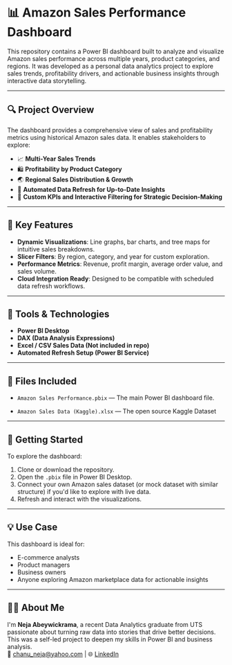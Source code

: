 # 📊 Amazon Sales Performance Dashboard

This repository contains a Power BI dashboard built to analyze and visualize Amazon sales performance across multiple years, product categories, and regions. It was developed as a personal data analytics project to explore sales trends, profitability drivers, and actionable business insights through interactive data storytelling.

---

## 🔍 Project Overview

The dashboard provides a comprehensive view of sales and profitability metrics using historical Amazon sales data. It enables stakeholders to explore:

- 📈 **Multi-Year Sales Trends**  
- 🛍️ **Profitability by Product Category**  
- 🌏 **Regional Sales Distribution & Growth**  
- 🔁 **Automated Data Refresh for Up-to-Date Insights**  
- 🧠 **Custom KPIs and Interactive Filtering for Strategic Decision-Making**

---

## 📌 Key Features

- **Dynamic Visualizations**: Line graphs, bar charts, and tree maps for intuitive sales breakdowns.
- **Slicer Filters**: By region, category, and year for custom exploration.
- **Performance Metrics**: Revenue, profit margin, average order value, and sales volume.
- **Cloud Integration Ready**: Designed to be compatible with scheduled data refresh workflows.

---

## 🧰 Tools & Technologies

- **Power BI Desktop**
- **DAX (Data Analysis Expressions)**
- **Excel / CSV Sales Data (Not included in repo)**  
- **Automated Refresh Setup (Power BI Service)**

---

## 📁 Files Included

- `Amazon Sales Performance.pbix` — The main Power BI dashboard file.

- `Amazon Sales Data (Kaggle).xlsx` — The open source Kaggle Dataset

---

## 🚀 Getting Started

To explore the dashboard:

1. Clone or download the repository.
2. Open the `.pbix` file in Power BI Desktop.
3. Connect your own Amazon sales dataset (or mock dataset with similar structure) if you'd like to explore with live data.
4. Refresh and interact with the visualizations.

---

## 💡 Use Case

This dashboard is ideal for:

- E-commerce analysts
- Product managers
- Business owners
- Anyone exploring Amazon marketplace data for actionable insights

---

## 🙋‍♀️ About Me

I'm **Neja Abeywickrama**, a recent Data Analytics graduate from UTS passionate about turning raw data into stories that drive better decisions. This was a self-led project to deepen my skills in Power BI and business analysis.  
📧 chanu_neja@yahoo.com | 🌐 [LinkedIn](https://www.linkedin.com/in/neja-abeywickrama-49839226a/)



